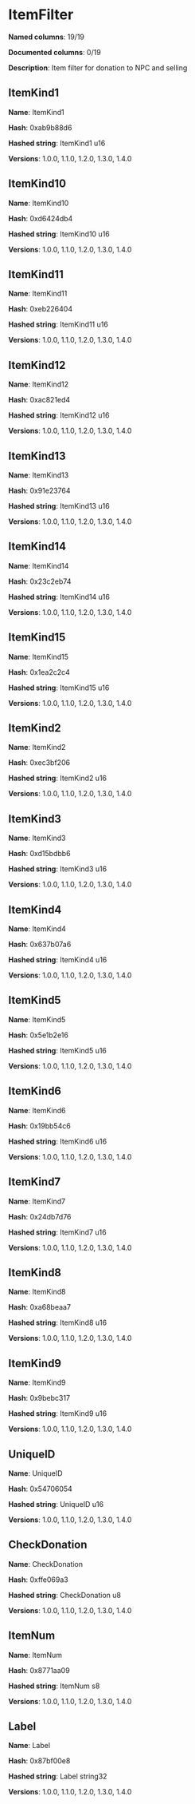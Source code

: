 # ItemFilter
**Named columns**: 19/19

**Documented columns**: 0/19

**Description**: Item filter for donation to NPC and selling
## ItemKind1

**Name**: ItemKind1

**Hash**: 0xab9b88d6

**Hashed string**: ItemKind1 u16

**Versions**: 1.0.0, 1.1.0, 1.2.0, 1.3.0, 1.4.0

## ItemKind10

**Name**: ItemKind10

**Hash**: 0xd6424db4

**Hashed string**: ItemKind10 u16

**Versions**: 1.0.0, 1.1.0, 1.2.0, 1.3.0, 1.4.0

## ItemKind11

**Name**: ItemKind11

**Hash**: 0xeb226404

**Hashed string**: ItemKind11 u16

**Versions**: 1.0.0, 1.1.0, 1.2.0, 1.3.0, 1.4.0

## ItemKind12

**Name**: ItemKind12

**Hash**: 0xac821ed4

**Hashed string**: ItemKind12 u16

**Versions**: 1.0.0, 1.1.0, 1.2.0, 1.3.0, 1.4.0

## ItemKind13

**Name**: ItemKind13

**Hash**: 0x91e23764

**Hashed string**: ItemKind13 u16

**Versions**: 1.0.0, 1.1.0, 1.2.0, 1.3.0, 1.4.0

## ItemKind14

**Name**: ItemKind14

**Hash**: 0x23c2eb74

**Hashed string**: ItemKind14 u16

**Versions**: 1.0.0, 1.1.0, 1.2.0, 1.3.0, 1.4.0

## ItemKind15

**Name**: ItemKind15

**Hash**: 0x1ea2c2c4

**Hashed string**: ItemKind15 u16

**Versions**: 1.0.0, 1.1.0, 1.2.0, 1.3.0, 1.4.0

## ItemKind2

**Name**: ItemKind2

**Hash**: 0xec3bf206

**Hashed string**: ItemKind2 u16

**Versions**: 1.0.0, 1.1.0, 1.2.0, 1.3.0, 1.4.0

## ItemKind3

**Name**: ItemKind3

**Hash**: 0xd15bdbb6

**Hashed string**: ItemKind3 u16

**Versions**: 1.0.0, 1.1.0, 1.2.0, 1.3.0, 1.4.0

## ItemKind4

**Name**: ItemKind4

**Hash**: 0x637b07a6

**Hashed string**: ItemKind4 u16

**Versions**: 1.0.0, 1.1.0, 1.2.0, 1.3.0, 1.4.0

## ItemKind5

**Name**: ItemKind5

**Hash**: 0x5e1b2e16

**Hashed string**: ItemKind5 u16

**Versions**: 1.0.0, 1.1.0, 1.2.0, 1.3.0, 1.4.0

## ItemKind6

**Name**: ItemKind6

**Hash**: 0x19bb54c6

**Hashed string**: ItemKind6 u16

**Versions**: 1.0.0, 1.1.0, 1.2.0, 1.3.0, 1.4.0

## ItemKind7

**Name**: ItemKind7

**Hash**: 0x24db7d76

**Hashed string**: ItemKind7 u16

**Versions**: 1.0.0, 1.1.0, 1.2.0, 1.3.0, 1.4.0

## ItemKind8

**Name**: ItemKind8

**Hash**: 0xa68beaa7

**Hashed string**: ItemKind8 u16

**Versions**: 1.0.0, 1.1.0, 1.2.0, 1.3.0, 1.4.0

## ItemKind9

**Name**: ItemKind9

**Hash**: 0x9bebc317

**Hashed string**: ItemKind9 u16

**Versions**: 1.0.0, 1.1.0, 1.2.0, 1.3.0, 1.4.0

## UniqueID

**Name**: UniqueID

**Hash**: 0x54706054

**Hashed string**: UniqueID u16

**Versions**: 1.0.0, 1.1.0, 1.2.0, 1.3.0, 1.4.0

## CheckDonation

**Name**: CheckDonation

**Hash**: 0xffe069a3

**Hashed string**: CheckDonation u8

**Versions**: 1.0.0, 1.1.0, 1.2.0, 1.3.0, 1.4.0

## ItemNum

**Name**: ItemNum

**Hash**: 0x8771aa09

**Hashed string**: ItemNum s8

**Versions**: 1.0.0, 1.1.0, 1.2.0, 1.3.0, 1.4.0

## Label

**Name**: Label

**Hash**: 0x87bf00e8

**Hashed string**: Label string32

**Versions**: 1.0.0, 1.1.0, 1.2.0, 1.3.0, 1.4.0

